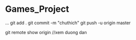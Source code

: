 # Games_Project
...
git add .
git commit -m "chuthich"
git push -u origin master

git remote show origin  //xem duong dan